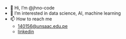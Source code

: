 - 👋 Hi, I’m @jhno-code
- 👀 I’m interested in data science, AI, machine learning
- 📫 How to reach me<br>
  - 140156@unsaac.edu.pe
  - [linkedin](https://www.linkedin.com/in/johan-wilfredo-huaman-mendoza)

<!---
jhno-code/jhno-code is a ✨ special ✨ repository because its `README.md` (this file) appears on your GitHub profile.
You can click the Preview link to take a look at your changes.
--->
